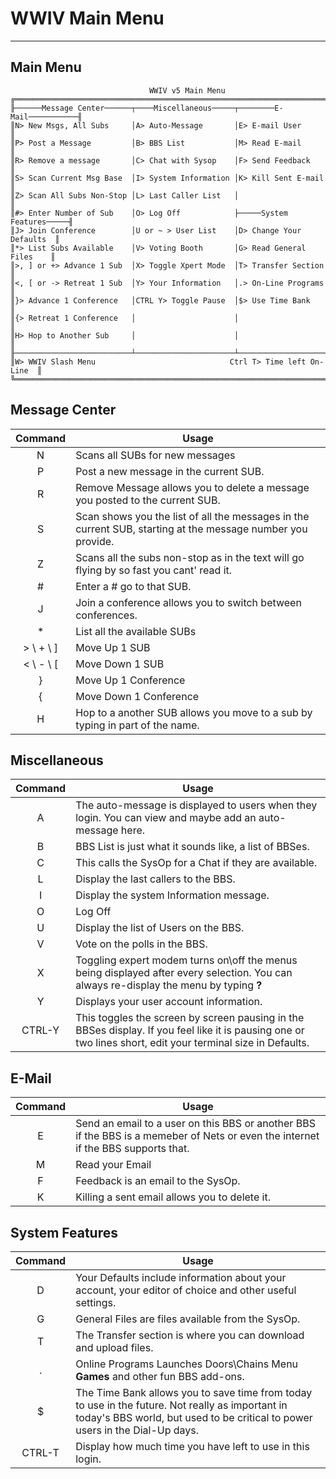 # WWIV Main Menu
***

## Main Menu

```
                               WWIV v5 Main Menu
╔═══════════════════════════════════════════════════════════════════════════╗
╟──────Message Center──────┬────Miscellaneous─────┬────────E-Mail───────────╢
║N> New Msgs, All Subs     │A> Auto-Message       │E> E-mail User           ║
║P> Post a Message         │B> BBS List           │M> Read E-mail           ║
║R> Remove a message       │C> Chat with Sysop    │F> Send Feedback         ║
║S> Scan Current Msg Base  │I> System Information │K> Kill Sent E-mail      ║
║Z> Scan All Subs Non-Stop │L> Last Caller List   │                         ║
║#> Enter Number of Sub    │O> Log Off            ├─────System Features─────╢
║J> Join Conference        │U or ~ > User List    │D> Change Your Defaults  ║
║*> List Subs Available    │V> Voting Booth       │G> Read General Files    ║
║>, ] or +> Advance 1 Sub  │X> Toggle Xpert Mode  │T> Transfer Section      ║
║<, [ or -> Retreat 1 Sub  │Y> Your Information   │.> On-Line Programs      ║
║}> Advance 1 Conference   │CTRL Y> Toggle Pause  │$> Use Time Bank         ║
║{> Retreat 1 Conference   │                      │                         ║
║H> Hop to Another Sub     │                      │                         ║
╟──────────────────────────┴──────────────────────┴─────────────────────────╢
║W> WWIV Slash Menu                              Ctrl T> Time left On-Line  ║
╚═══════════════════════════════════════════════════════════════════════════╝
```

## Message Center  
Command | Usage
:---: | -----
N | Scans all SUBs for new messages 
P | Post a new message in the current SUB.
R | Remove Message allows you to delete a message you posted to the current SUB.
S | Scan shows you the list of all the messages in the current SUB, starting at the message number you provide.
Z | Scans all the subs non-stop as in the text will go flying by so fast you cant' read it.
# | Enter a # go to that SUB.
J | Join a conference allows you to switch between conferences.
* | List all the available SUBs 
> \ + \ ] | Move Up 1 SUB
< \ - \ [ | Move Down 1 SUB
} | Move Up 1 Conference
{ | Move Down 1 Conference
H | Hop to a another SUB allows you move to a sub by typing in part of the name.

## Miscellaneous  
Command | Usage
:---: | -----
A | The auto-message is displayed to users when they login. You can view and maybe add an auto-message here.
B | BBS List is just what it sounds like, a list of BBSes.
C | This calls the SysOp for a Chat if they are available.
L | Display the last callers to the BBS.
I | Display the system Information message.
O | Log Off
U | Display the list of Users on the BBS.
V | Vote on the polls in the BBS.
X | Toggling expert modem turns on\off the menus being displayed after every selection. You can always re-display the menu by typing **?**
Y | Displays your user account information.
CTRL-Y | This toggles the screen by screen pausing in the BBSes display. If you feel like it is pausing one or two lines short, edit your terminal size in Defaults.
## E-Mail  
Command | Usage
:---: | -----
E | Send an email to a user on this BBS or another BBS if the BBS is a memeber of Nets or even the internet if the BBS supports that.
M | Read your Email
F | Feedback is an email to the SysOp.
K | Killing a sent email allows you to delete it.

## System Features  
Command | Usage
:---: | -----
D | Your Defaults include information about your account, your editor of choice and other useful settings.
G | General Files are files available from the SysOp.
T | The Transfer section is where you can download and upload files.
. | Online Programs Launches Doors\Chains Menu **Games** and other fun BBS add-ons.
$ | The Time Bank allows you to save time from today to use in the future. Not really as important in today's BBS world, but used to be critical to power users in the Dial-Up days.
CTRL-T | Display how much time you have left to use in this login.

